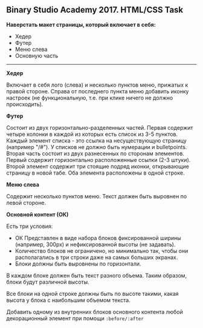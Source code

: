 ## Binary Studio Academy 2017. HTML/CSS Task

**Наверстать макет страницы, который включает в себя:**  
 - Хедер  
 - Футер  
 - Меню слева  
 - Основную часть  
  
***

**Хедер**

Включает в себя лого (слева) и несколько пунктов меню, прижатых к правой стороне. Справа от последнего пункта меню добавить иконку настроек (не функциональную, т.е. при клике ничего не должно происходить).

**Футер**

Состоит из двух горизонтально-разделенных частей. Первая содержит четыре колонки в каждой из которых есть список из 3-5 пунктов. Каждый элемент списка - это ссылка на несуществующую страницу (например "/#"). У списков не должно быть нумерации и bulletpoints. Вторая часть состоит из двух разнесенных по сторонам элементов. Первый содержит горизонтально расположенные ссылки (2-3 штуки). Второй элемент содержит три стоящие подряд иконки, открывающие страницу в новой табе. Оба элемента расположены в одной строке.

**Меню слева**

Содержит несколько пунктов меню. Текст должен быть выровнен по левой стороне.

**Основной контент (ОК)**

Есть три условия:

 - ОК Представлен в виде набора блоков фиксированной ширины (например, 300px) и нефиксированной высоты (не задавать).
 - Количество блоков не ограничено, но минимально так, чтобы они располагались в три строки даже на самых больших экранах.
 - Блоки должны быть выровнены по горизонтали.

В каждом блоке должен быть текст разного объема. Таким образом, блоки будут различной высоты.  

Все блоки на одной строке должны быть по высоте такими, какая высота у блока с наибольшим объемом текста.  

Добавить одному из внутренних блоков основного контента любой декорационный элемент при помощи `:before/:after`
